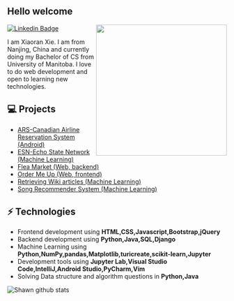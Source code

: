 <h2> Hello welcome</h2>

<img align='right' src='http://www.jenyalestina.com/blog/wp-content/uploads/2019/05/web-development-1024x582.jpg' width='300"'>

[![Linkedin Badge](https://img.shields.io/badge/-Lindkeden-blue?style=flat-square&logo=Linkedin&logoColor=white&link=https://www.linkedin.com/in/suyash-srivastava-458b0117)](https://www.linkedin.com/in/xiaoran-xie-3a305720a/) 

I am Xiaoran Xie. I am from Nanjing, China and currently doing my Bachelor of CS from University of Manitoba. I love to do web development and open to learning new technologies.

## 💻 Projects
* [ARS-Canadian Airline Reservation System (Android)](https://github.com/Makiato1999/ARS)
* [ESN-Echo State Network (Machine Learning)](https://github.com/Makiato1999/ESN-echo-state-network)
* [Flea Market (Web, backend)](https://github.com/Makiato1999/FleaMarket)
* [Order Me Up (Web, frontend)](https://github.com/Makiato1999/COMP3020-Group24)
* [Retrieving Wiki articles (Machine Learning)](https://github.com/Makiato1999/note-ML/blob/main/Foundations/Week4/Retrieving%20Wikipedia%20articles.ipynb)
* [Song Recommender System (Machine Learning)](https://github.com/Makiato1999/note-ML/blob/main/Foundations/Week5/Song%20Recommender%20System.ipynb)

## ⚡ Technologies 
- Frontend development using **HTML,CSS,Javascript,Bootstrap,jQuery**
- Backend development using **Python,Java,SQL,Django**
- Machine Learning using **Python,NumPy,pandas,Matplotlib,turicreate,scikit-learn,Jupyter**
- Development tools using **Jupyter Lab,Visual Studio Code,IntelliJ,Android Studio,PyCharm,Vim**
- Solving Data structure and algorithm questions in **Python,Java**

![Shawn github stats](https://github-readme-stats.vercel.app/api?username=Makiato1999&hide=["issues"]&show_icons=true)

